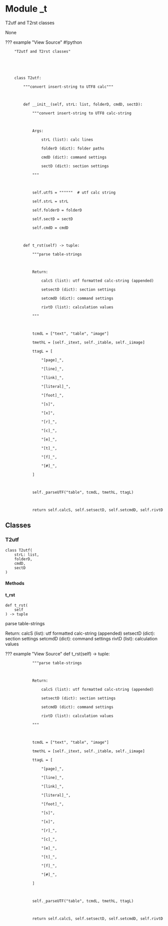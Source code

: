 # Module _t

T2utf and T2rst classes

None

??? example "View Source"
        #!python

        "T2utf and T2rst classes"

        

        

        class T2utf:

            """convert insert-string to UTF8 calc"""

        

            def __init__(self, strL: list, folderD, cmdD, sectD):

                """convert insert-string to UTF8 calc-string

        

                Args:

                    strL (list): calc lines

                    folderD (dict): folder paths

                    cmdD (dict): command settings

                    sectD (dict): section settings

                """

        

                self.utfS = """"""  # utf calc string

                self.strL = strL

                self.folderD = folderD

                self.sectD = sectD

                self.cmdD = cmdD

        

            def t_rst(self) -> tuple:

                """parse table-strings

        

                Return:

                    calcS (list): utf formatted calc-string (appended)

                    setsectD (dict): section settings

                    setcmdD (dict): command settings

                    rivtD (list): calculation values

                """

        

                tcmdL = ["text", "table", "image"]

                tmethL = [self._itext, self._itable, self._iimage]

                ttagL = [

                    "[page]_",

                    "[line]_",

                    "[link]_",

                    "[literal]_",

                    "[foot]_",

                    "[s]",

                    "[x]",

                    "[r]_",

                    "[c]_",

                    "[e]_",

                    "[t]_",

                    "[f]_",

                    "[#]_",

                ]

        

                self._parseUTF("table", tcmdL, tmethL, ttagL)

        

                return self.calcS, self.setsectD, self.setcmdD, self.rivtD

## Classes

### T2utf

```python3
class T2utf(
    strL: list,
    folderD,
    cmdD,
    sectD
)
```

#### Methods

    
#### t_rst

```python3
def t_rst(
    self
) -> tuple
```

    
parse table-strings

Return:
    calcS (list): utf formatted calc-string (appended)
    setsectD (dict): section settings
    setcmdD (dict): command settings
    rivtD (list): calculation values

??? example "View Source"
            def t_rst(self) -> tuple:

                """parse table-strings

        

                Return:

                    calcS (list): utf formatted calc-string (appended)

                    setsectD (dict): section settings

                    setcmdD (dict): command settings

                    rivtD (list): calculation values

                """

        

                tcmdL = ["text", "table", "image"]

                tmethL = [self._itext, self._itable, self._iimage]

                ttagL = [

                    "[page]_",

                    "[line]_",

                    "[link]_",

                    "[literal]_",

                    "[foot]_",

                    "[s]",

                    "[x]",

                    "[r]_",

                    "[c]_",

                    "[e]_",

                    "[t]_",

                    "[f]_",

                    "[#]_",

                ]

        

                self._parseUTF("table", tcmdL, tmethL, ttagL)

        

                return self.calcS, self.setsectD, self.setcmdD, self.rivtD
